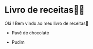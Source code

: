 # Livro de receitas:man_cook:

 Olá ! Bem vindo ao meu livro de receitas:orange_book:

- Pavê de chocolate

- Pudim
